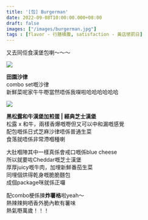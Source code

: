 ```yaml
---
title: '[包] Burgerman'
date: 2022-09-08T10:00:00.000+08:00
draft: false
images: ["/images/burgerman.jpg"]
tags : [flavor - 行膳積腹, satisfaction - 黃店懲罰日]
---
```


又去同佢食漢堡包喇～～～  

![](/images/burgerman1.jpg)

**田園沙律**  
combo set嘅沙律  
新鮮菜呢家牛牛嘢當然唔係我㗎啦哈哈哈哈哈哈  

![](/images/burgerman.jpg)

**黑松露和牛漢堡加煎蛋 | 經典芝士漢堡**  
松露 x 和牛，兩樣香爆嘅嘢但又可以中和漏嘅感覺  
配包嘅係日式芝麻沙律唔係普通生菜  
食落就唔係非常滯嗰種喇  
  
大肚嗰陣其中一樣真係會戒口嘅係blue cheese  
所以就要咗Cheddar嘅芝士漢堡  
厚厚juicy嘅牛肉，加埋新鮮番茄生菜  
同埋個烘得乾身嘅脆脆麵包  
成個package咪就係正囉  
  
配combo梗係揀**炸薯格**啦yeah～  
熱辣辣夠哂香外脆內軟有薯味  
熱氣嘢萬歲！！！  
